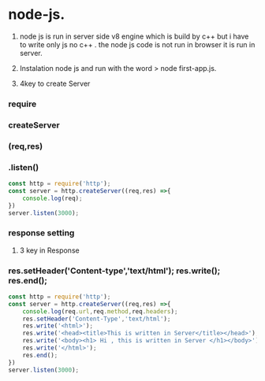 # node-js.
1. node js is run in server side v8 engine which is build by c++ but i have to write only js no c++ . the node js code is not run in browser it is run in server.
 
 
2. Instalation node js and run with the word > node first-app.js.
3. 4key to create Server
### require
### createServer
### (req,res) 
### .listen()
```javascript
const http = require('http');
const server = http.createServer((req,res) =>{
    console.log(req);
})
server.listen(3000);

```
### response setting
1. 3 key in Response  
### res.setHeader('Content-type','text/html'); res.write(); res.end();
```javascript
const http = require('http');
const server = http.createServer((req,res) =>{
    console.log(req.url,req.method,req.headers);
    res.setHeader('Content-Type','text/html');
    res.write('<html>');
    res.write('<head><title>This is written in Server</title></head>');
    res.write('<body><h1> Hi , this is written in Server </h1></body>');
    res.write('</html>');
    res.end();
})
server.listen(3000);
```
